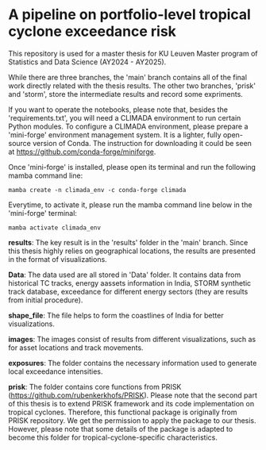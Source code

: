 # A pipeline on portfolio-level tropical cyclone exceedance risk

This repository is used for a master thesis for KU Leuven Master program of Statistics and Data Science (AY2024 - AY2025).

While there are three branches, the 'main' branch contains all of the final work directly related with the thesis results. The other two branches, 'prisk' and 'storm', store the intermediate results and record some expriments.

If you want to operate the notebooks, please note that, besides the 'requirements.txt', you will need a CLIMADA environment to run certain Python modules. To configure a CLIMADA environment, please prepare a 'mini-forge' environment management system. It is a lighter, fully open-source version of Conda. The instruction for downloading it could be seen at https://github.com/conda-forge/miniforge.

Once 'mini-forge' is installed, please open its terminal and run the following mamba command line:

`mamba create -n climada_env -c conda-forge climada`

Everytime, to activate it, please run the mamba command line below in the 'mini-forge' terminal:

`mamba activate climada_env`

**results**: The key result is in the 'results' folder in the 'main' branch. Since this thesis highly relies on geographical locations, the results are presented in the format of visualizations. 

**Data**: The data used are all stored in 'Data' folder. It contains data from historical TC tracks, energy aassets information in India, STORM synthetic track database, exceedance for different energy sectors (they are results from initial procedure).

**shape_file**: The file helps to form the coastlines of India for better visualizations.

**images**: The images consist of results from different visualizations, such as for asset locations and track movements.

**exposures**: The folder contains the necessary information used to generate local exceedance intensities.

**prisk**: The folder contains core functions from PRISK (https://github.com/rubenkerkhofs/PRISK). Please note that the second part of this thesis is to extend PRISK framework and its code implementation on tropical cyclones. Therefore, this functional package is originally from PRISK repository. We get the permission to apply the package to our thesis. However, please note that some details of the package is adapted to become this folder for tropical-cyclone-specific characteristics.